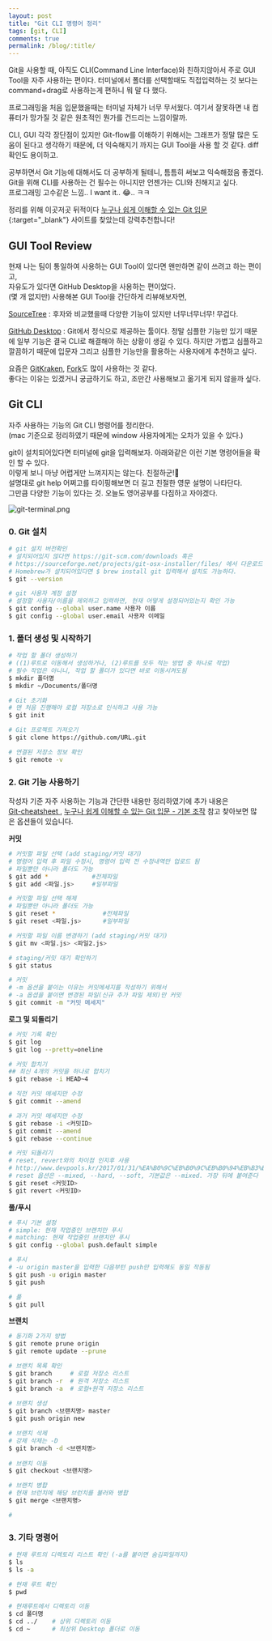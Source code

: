 ```yaml
---
layout: post
title: "Git CLI 명령어 정리"
tags: [git, CLI]
comments: true
permalink: /blog/:title/
---
```

Git을 사용할 때, 아직도 CLI(Command Line Interface)와 친하지않아서 주로 GUI Tool을 자주 사용하는 편이다. 터미널에서 폴더를 선택할때도 직접입력하는 것 보다는 command+drag로 사용하는게 편하니 뭐 말 다 했다.

프로그래밍을 처음 입문했을때는 터미널 자체가 너무 무서웠다. 여기서 잘못하면 내 컴퓨터가 망가질 것 같은 원초적인 뭔가를 건드리는 느낌이랄까.

CLI, GUI 각각 장단점이 있지만 Git-flow를 이해하기 위해서는 그래프가 정말 많은 도움이 된다고 생각하기 때문에, 더 익숙해지기 까지는 GUI Tool을 사용 할 것 같다. diff 확인도 용이하고. 

공부하면서 Git 기능에 대해서도 더 공부하게 될테니, 틈틈히 써보고 익숙해졌음 좋겠다.  
Git을 위해 CLI를 사용하는 건 필수는 아니지만 언젠가는 CLI와 친해지고 싶다.   
프로그래밍 고수같은 느낌.. I want it.. 😂.. ㅋㅋ

정리를 위해 이곳저곳 뒤적이다 [누구나 쉽게 이해할 수 있는 Git 입문](https://backlog.com/git-tutorial/kr/){:target="_blank"} 사이트를 찾았는데 강력추천합니다!


## GUI Tool Review

현재 나는 팀이 통일하여 사용하는 GUI Tool이 있다면 왠만하면 같이 쓰려고 하는 편이고,  
자유도가 있다면 GitHub Desktop을 사용하는 편이었다.  
(몇 개 없지만) 사용해본 GUI Tool을 간단하게 리뷰해보자면,

[SourceTree](https://www.sourcetreeapp.com/)
: 후자와 비교했을때 다양한 기능이 있지만 너무너무너무! 무겁다. 

[GitHub Desktop](https://desktop.github.com/)
: Git에서 정식으로 제공하는 툴이다. 정말 심플한 기능만 있기 때문에 일부 기능은 결국 CLI로 해결해야 하는 상황이 생길 수 있다. 하지만 가볍고 심플하고 깔끔하기 때문에 입문자 그리고 심플한 기능만을 활용하는 사용자에게 추천하고 싶다.

요즘은 [GitKraken](https://www.gitkraken.com/), [Fork](https://git-fork.com/)도 많이 사용하는 것 같다.  
좋다는 이유는 있겠거니 궁금하기도 하고, 조만간 사용해보고 옮기게 되지 않을까 싶다.


## Git CLI

자주 사용하는 기능의 Git CLI 명령어를 정리한다.  
(mac 기준으로 정리하였기 때문에 window 사용자에게는 오차가 있을 수 있다.)

git이 설치되어있다면 터미널에 git을 입력해보자. 아래와같은 이런 기본 명령어들을 확인 할 수 있다.  
이렇게 보니 마냥 어렵게만 느껴지지는 않는다. 친절하군!🤔  
설명대로 git help 어쩌고를 타이핑해보면 더 길고 친절한 영문 설명이 나타단다.  
그만큼 다양한 기능이 있다는 것. 오늘도 영어공부를 다짐하고 자야겠다.

![git-terminal.png](../../images/blog/2019-06-10-git-cli/git-terminal.png)


### 0. Git 설치
```sh
# git 설치 버전확인 
# 설치되어있지 않다면 https://git-scm.com/downloads 혹은
# https://sourceforge.net/projects/git-osx-installer/files/ 에서 다운로드하는 방법도 있다.
# Homebrew가 설치되어있다면 $ brew install git 입력해서 설치도 가능하다.
$ git --version

# git 사용자 계정 설정
# 설정할 사용자/이름을 제외하고 입력하면, 현재 어떻게 설정되어있는지 확인 가능
$ git config --global user.name 사용자 이름
$ git config --global user.email 사용자 이메일
```

### 1. 폴더 생성 및 시작하기
```sh
# 작업 할 폴더 생성하기 
# ((1)루트로 이동해서 생성하거나, (2)루트를 모두 적는 방법 중 하나로 작업)
# 필수 작업은 아니니, 작업 할 폴더가 있다면 바로 이동시켜도됨
$ mkdir 폴더명
$ mkdir ~/Documents/폴더명

# Git 초기화
# 맨 처음 진행해야 로컬 저장소로 인식하고 사용 가능
$ git init

# Git 프로젝트 가져오기
$ git clone https://github.com/URL.git

# 연결된 저장소 정보 확인
$ git remote -v
```


### 2. Git 기능 사용하기
작성자 기준 자주 사용하는 기능과 간단한 내용만 정리하였기에 추가 내용은  
[Git-cheatsheet
](https://ko.atlassian.com/git/tutorials/atlassian-git-cheatsheet), [누구나 쉽게 이해할 수 있는 Git 입문 - 기본 조작](https://backlog.com/git-tutorial/kr/reference/basic.html) 참고
찾아보면 많은 옵션들이 있습니다.

**커밋**

```sh
# 커밋할 파일 선택 (add staging/커밋 대기)
# 명령어 입력 후 파일 수정시, 명령어 입력 전 수정내역만 업로드 됨
# 파일뿐만 아니라 폴더도 가능
$ git add *            #전체파일
$ git add <파일.js>     #일부파일

# 커밋할 파일 선택 해제
# 파일뿐만 아니라 폴더도 가능
$ git reset *             #전체파일
$ git reset <파일.js>      #일부파일

# 커밋할 파일 이름 변경하기 (add staging/커밋 대기)
$ git mv <파일.js> <파일2.js>

# staging/커밋 대기 확인하기
$ git status

# 커밋
# -m 옵션을 붙이는 이유는 커밋메세지를 작성하기 위해서 
# -a 옵셥을 붙이면 변경된 파일(신규 추가 파일 제외)만 커밋
$ git commit -m "커밋 메세지"

```


**로그 및 되돌리기**

```sh
# 커밋 기록 확인
$ git log
$ git log --pretty=oneline

# 커밋 합치기
## 최신 4개의 커밋을 하나로 합치기
$ git rebase -i HEAD~4

# 직전 커밋 메세지만 수정
$ git commit --amend

# 과거 커밋 메세지만 수정
$ git rebase -i <커밋ID>
$ git commit --amend
$ git rebase --continue

# 커밋 되돌리기 
# reset, revert와의 차이점 인지후 사용 
# http://www.devpools.kr/2017/01/31/%EA%B0%9C%EB%B0%9C%EB%B0%94%EB%B3%B4%EB%93%A4-1%ED%99%94-git-back-to-the-future/
# reset 옵션은 --mixed, --hard, --soft, 기본값은 --mixed. 가장 뒤에 붙여준다
$ git reset <커밋ID>    
$ git revert <커밋ID> 
```


**풀/푸시**

```sh
# 푸시 기본 설정
# simple: 현재 작업중인 브랜치만 푸시
# matching: 현재 작업중인 브랜치만 푸시
$ git config --global push.default simple

# 푸시 
# -u origin master을 입력한 다음부턴 push만 입력해도 동일 작동됨
$ git push -u origin master
$ git push

# 풀 
$ git pull
```


**브랜치**
```sh
# 동기화 2가지 방법
$ git remote prune origin
$ git remote update --prune

# 브랜치 목록 확인
$ git branch     # 로컬 저장소 리스트
$ git branch -r  # 원격 저장소 리스트
$ git branch -a  # 로컬+원격 저장소 리스트
 
# 브랜치 생성
$ git branch <브랜치명> master
$ git push origin new

# 브랜치 삭제
# 강제 삭제는 -D
$ git branch -d <브랜치명>
 
# 브랜치 이동
$ git checkout <브랜치명>

# 브랜치 병합
# 현재 브런치에 해당 브런치를 불러와 병합
$ git merge <브랜치명>

#
```

### 3. 기타 명령어
```sh
# 현재 루트의 디렉토리 리스트 확인 (-a를 붙이면 숨김파일까지)
$ ls
$ ls -a

# 현재 루트 확인
$ pwd

# 현재루트에서 디렉토리 이동
$ cd 폴더명
$ cd ../    # 상위 디렉토리 이동
$ cd ~      # 최상위 Desktop 폴더로 이동
```
